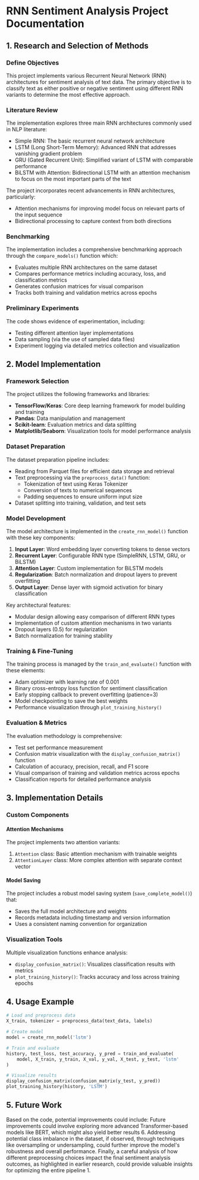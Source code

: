 # RNN Sentiment Analysis Project Documentation

## 1. Research and Selection of Methods

### Define Objectives
This project implements various Recurrent Neural Network (RNN) architectures for sentiment analysis of text data. The primary objective is to classify text as either positive or negative sentiment using different RNN variants to determine the most effective approach.

### Literature Review
The implementation explores three main RNN architectures commonly used in NLP literature:
- Simple RNN: The basic recurrent neural network architecture
- LSTM (Long Short-Term Memory): Advanced RNN that addresses vanishing gradient problem
- GRU (Gated Recurrent Unit): Simplified variant of LSTM with comparable performance
- BiLSTM with Attention: Bidirectional LSTM with an attention mechanism to focus on the most important parts of the text

The project incorporates recent advancements in RNN architectures, particularly:
- Attention mechanisms for improving model focus on relevant parts of the input sequence
- Bidirectional processing to capture context from both directions

### Benchmarking
The implementation includes a comprehensive benchmarking approach through the `compare_models()` function which:
- Evaluates multiple RNN architectures on the same dataset
- Compares performance metrics including accuracy, loss, and classification metrics
- Generates confusion matrices for visual comparison
- Tracks both training and validation metrics across epochs

### Preliminary Experiments
The code shows evidence of experimentation, including:
- Testing different attention layer implementations
- Data sampling (via the use of sampled data files)
- Experiment logging via detailed metrics collection and visualization

## 2. Model Implementation

### Framework Selection
The project utilizes the following frameworks and libraries:
- **TensorFlow/Keras**: Core deep learning framework for model building and training
- **Pandas**: Data manipulation and management
- **Scikit-learn**: Evaluation metrics and data splitting
- **Matplotlib/Seaborn**: Visualization tools for model performance analysis

### Dataset Preparation
The dataset preparation pipeline includes:
- Reading from Parquet files for efficient data storage and retrieval
- Text preprocessing via the `preprocess_data()` function:
  - Tokenization of text using Keras Tokenizer
  - Conversion of texts to numerical sequences
  - Padding sequences to ensure uniform input size
- Dataset splitting into training, validation, and test sets

### Model Development
The model architecture is implemented in the `create_rnn_model()` function with these key components:
1. **Input Layer**: Word embedding layer converting tokens to dense vectors
2. **Recurrent Layer**: Configurable RNN type (SimpleRNN, LSTM, GRU, or BiLSTM)
3. **Attention Layer**: Custom implementation for BiLSTM models
4. **Regularization**: Batch normalization and dropout layers to prevent overfitting
5. **Output Layer**: Dense layer with sigmoid activation for binary classification

Key architectural features:
- Modular design allowing easy comparison of different RNN types
- Implementation of custom attention mechanisms in two variants
- Dropout layers (0.5) for regularization
- Batch normalization for training stability

### Training & Fine-Tuning
The training process is managed by the `train_and_evaluate()` function with these elements:
- Adam optimizer with learning rate of 0.001
- Binary cross-entropy loss function for sentiment classification
- Early stopping callback to prevent overfitting (patience=3)
- Model checkpointing to save the best weights
- Performance visualization through `plot_training_history()`

### Evaluation & Metrics
The evaluation methodology is comprehensive:
- Test set performance measurement
- Confusion matrix visualization with the `display_confusion_matrix()` function
- Calculation of accuracy, precision, recall, and F1 score
- Visual comparison of training and validation metrics across epochs
- Classification reports for detailed performance analysis

## 3. Implementation Details

### Custom Components

#### Attention Mechanisms
The project implements two attention variants:
1. `Attention` class: Basic attention mechanism with trainable weights
2. `AttentionLayer` class: More complex attention with separate context vector

#### Model Saving
The project includes a robust model saving system (`save_complete_model()`) that:
- Saves the full model architecture and weights
- Records metadata including timestamp and version information
- Uses a consistent naming convention for organization

### Visualization Tools
Multiple visualization functions enhance analysis:
- `display_confusion_matrix()`: Visualizes classification results with metrics
- `plot_training_history()`: Tracks accuracy and loss across training epochs

## 4. Usage Example

```python
# Load and preprocess data
X_train, tokenizer = preprocess_data(text_data, labels)

# Create model
model = create_rnn_model('lstm')

# Train and evaluate
history, test_loss, test_accuracy, y_pred = train_and_evaluate(
    model, X_train, y_train, X_val, y_val, X_test, y_test, 'lstm'
)

# Visualize results
display_confusion_matrix(confusion_matrix(y_test, y_pred))
plot_training_history(history, 'LSTM')
```

## 5. Future Work

Based on the code, potential improvements could include:
Future improvements could involve exploring more advanced Transformer-based models like BERT, which might also yield better results 6. Addressing potential class imbalance in the dataset, if observed, through techniques like oversampling or undersampling, could further improve the model's robustness and overall performance. Finally, a careful analysis of how different preprocessing choices impact the final sentiment analysis outcomes, as highlighted in earlier research, could provide valuable insights for optimizing the entire pipeline 1.
